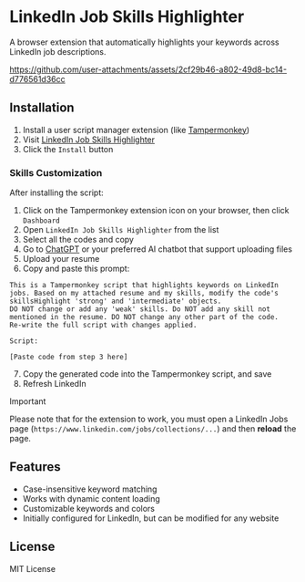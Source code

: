 # LinkedIn Job Skills Highlighter

A browser extension that automatically highlights your keywords across LinkedIn job descriptions.

https://github.com/user-attachments/assets/2cf29b46-a802-49d8-bc14-d776561d36cc

## Installation

1. Install a user script manager extension (like [Tampermonkey](https://www.tampermonkey.net/))
2. Visit [LinkedIn Job Skills Highlighter](https://greasyfork.org/en/scripts/527243-linkedin-job-skills-highlighter)
3. Click the `Install` button

### Skills Customization

After installing the script:

1. Click on the Tampermonkey extension icon on your browser, then click `Dashboard`
2. Open `LinkedIn Job Skills Highlighter` from the list
3. Select all the codes and copy
4. Go to [ChatGPT](https://chatgpt.com) or your preferred AI chatbot that support uploading files
5. Upload your resume
6. Copy and paste this prompt:

```
This is a Tampermonkey script that highlights keywords on LinkedIn jobs. Based on my attached resume and my skills, modify the code's skillsHighlight 'strong' and 'intermediate' objects.
DO NOT change or add any 'weak' skills. Do NOT add any skill not mentioned in the resume. DO NOT change any other part of the code.
Re-write the full script with changes applied.

Script:

[Paste code from step 3 here]
```

7. Copy the generated code into the Tampermonkey script, and save
8. Refresh LinkedIn

> [!IMPORTANT]
> Please note that for the extension to work, you must open a LinkedIn Jobs page (`https://www.linkedin.com/jobs/collections/...`) and then **reload** the page.

## Features

- Case-insensitive keyword matching
- Works with dynamic content loading
- Customizable keywords and colors
- Initially configured for LinkedIn, but can be modified for any website

## License

MIT License
